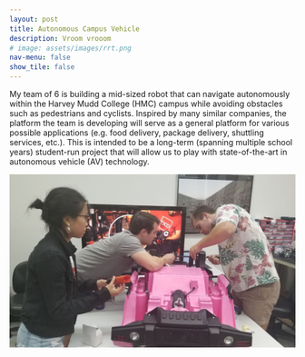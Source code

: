 ```yaml
---
layout: post
title: Autonomous Campus Vehicle
description: Vroom vrooom
# image: assets/images/rrt.png
nav-menu: false
show_tile: false
---
```

My team of 6 is building a mid-sized robot that can navigate autonomously within the Harvey Mudd College (HMC) campus while avoiding obstacles such as pedestrians and cyclists. Inspired by many similar companies, the platform the team is developing will serve as a general platform for various possible applications (e.g. food delivery, package delivery, shuttling services, etc.). This is intended to be a long-term (spanning multiple school years) student-run project that will allow us to play with state-of-the-art in autonomous vehicle (AV) technology.

<p align="center">
  <img width="600" src="../assets/images/acr.png">
</p>
